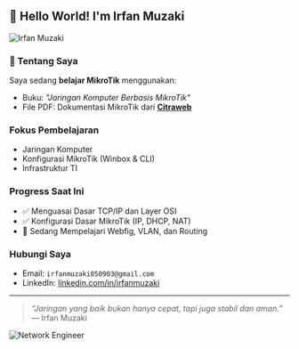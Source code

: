 ## 👋 Hello World! I'm Irfan Muzaki

![Irfan Muzaki](img/fan0163m.jpg)

<!--
**Irfan0163m/Irfan0163m** is a ✨ _special_ ✨ repository because its `README.md` (this file) appears on your GitHub profile.
-->

### 📘 Tentang Saya

Saya sedang **belajar MikroTik** menggunakan:

- Buku: _"Jaringan Komputer Berbasis MikroTik"_
- File PDF: Dokumentasi MikroTik dari [**Citraweb**](https://citraweb.com)

### Fokus Pembelajaran

- Jaringan Komputer
- Konfigurasi MikroTik (Winbox & CLI)
- Infrastruktur TI

### Progress Saat Ini

- ✅ Menguasai Dasar TCP/IP dan Layer OSI
- ✅ Konfigurasi Dasar MikroTik (IP, DHCP, NAT)
- 🔄 Sedang Mempelajari Webfig, VLAN, dan Routing

### Hubungi Saya

- Email: `irfanmuzaki050903@gmail.com`
- LinkedIn: [linkedin.com/in/irfanmuzaki](https://linkedin.com/in/irfanmuzaki)

---

> _“Jaringan yang baik bukan hanya cepat, tapi juga stabil dan aman.”_  
> — Irfan Muzaki

![Network Engineer](https://media.giphy.com/media/v1.Y2lkPTc5MGI3NjExbXVlZGozYWYzbHZvNHY0YzhzOXluM2VqOGsxeDJ1M2VqcWFqbmVtdCZlcD12MV9naWZzX3NlYXJjaCZjdD1n/l1J9RFoDzCDrkqtEc/giphy.gif)
